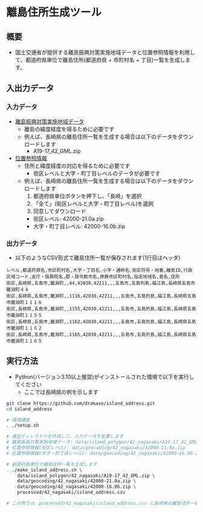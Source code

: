 # 離島住所生成ツール

## 概要
* 国土交通省が提供する離島振興対策実施地域データと位置参照情報を利用して、都道府県単位で離島住所(都道府県 + 市町村名 + 丁目)一覧を生成します。

## 入出力データ
### 入力データ
* [離島振興対策実施地域データ](https://nlftp.mlit.go.jp/ksj/gml/datalist/KsjTmplt-A19-v4_0.html)
  * 離島の緯度経度を得るために必要です
  * 例えば、長崎県の離島住所一覧を生成する場合は以下のデータをダウンロードします
    * A19-17_42_GML.zip
* [位置参照情報](https://nlftp.mlit.go.jp/cgi-bin/isj/dls/_choose_method.cgi)
  * 住所と緯度経度の対応を得るために必要です
    * 街区レベルと大字・町丁目レベルのデータが必要です
  * 例えば、長崎県の離島住所一覧を生成する場合は以下のデータをダウンロードします
    1. 都道府県単位ボタンを押下し、「長崎」を選択
    2. 「全て」(街区レベルと大字・町丁目レベル)を選択
    3. 同意してダウンロード
      * 街区レベル: 42000-21.0a.zip
      * 大字・町丁目レベル: 42000-16.0b.zip
### 出力データ
* 以下のようなCSV形式で離島住所一覧が保存されます(1行目はヘッダ)
```csv
レベル,都道府県名,市区町村名,大字・丁目名,小字・通称名,街区符号・地番,離島ID,行政区域コード,支庁・振興局名,郡・政令都市名,原典市区町村名,指定地域名,島名,住所
街区,長崎県,五島市,籠淵町,,44,42030,42211,,,五島市,五島列島,福江島,長崎県五島市籠淵町４４
街区,長崎県,五島市,籠淵町,,1116,42030,42211,,,五島市,五島列島,福江島,長崎県五島市籠淵町１１１６
街区,長崎県,五島市,籠淵町,,1155,42030,42211,,,五島市,五島列島,福江島,長崎県五島市籠淵町１１５５
街区,長崎県,五島市,籠淵町,,1162,42030,42211,,,五島市,五島列島,福江島,長崎県五島市籠淵町１１６２
街区,長崎県,五島市,籠淵町,,1165,42030,42211,,,五島市,五島列島,福江島,長崎県五島市籠淵町１１６５
```

## 実行方法
* Python(バージョン3.10以上推奨)がインストールされた環境で以下を実行してください
  * ここでは長崎県の例を示します
```bash
git clone https://github.com/drakase/island_address.git
cd island_address

# 環境構築
. ./setup.sh

# 適宜ディレクトリを作成して、入力データを配置します
# 離島振興対策実施地域データ: data/island_polygon/42_nagasaki/A19-17_42_GML.zip
# 位置参照情報(街区レベル): data/geocoding/42_nagasaki/42000-21.0a.zip
# 位置参照情報(大字・町丁目レベル): data/geocoding/42_nagasaki/42000-16.0b.zip

# 都道府県単位で離島住所一覧を生成します
. ./make_island_address.sh \
    data/island_polygon/42_nagasaki/A19-17_42_GML.zip \
    data/geocoding/42_nagasaki/42000-21.0a.zip \
    data/geocoding/42_nagasaki/42000-16.0b.zip \
    processed/42_nagasaki/island_address.csv

# この例では、processed/42_nagasaki/island_address.csv に長崎県の離島住所一覧が保存されます
```
